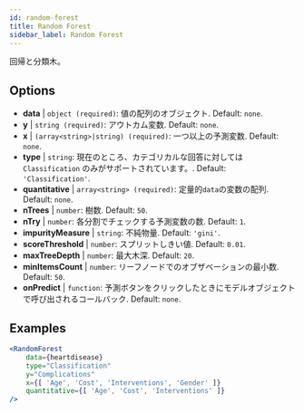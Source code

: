 ```yaml
---
id: random-forest
title: Random Forest
sidebar_label: Random Forest
---
```


回帰と分類木。

## Options

* __data__ | `object (required)`: 値の配列のオブジェクト. Default: `none`.
* __y__ | `string (required)`: アウトカム変数. Default: `none`.
* __x__ | `(array<string>|string) (required)`: 一つ以上の予測変数. Default: `none`.
* __type__ | `string`: 現在のところ、カテゴリカルな回答に対しては `Classification` のみがサポートされています。. Default: `'Classification'`.
* __quantitative__ | `array<string> (required)`: 定量的`data`の変数の配列. Default: `none`.
* __nTrees__ | `number`: 樹数. Default: `50`.
* __nTry__ | `number`: 各分割でチェックする予測変数の数. Default: `1`.
* __impurityMeasure__ | `string`: 不純物量. Default: `'gini'`.
* __scoreThreshold__ | `number`: スプリットしきい値. Default: `0.01`.
* __maxTreeDepth__ | `number`: 最大木深. Default: `20`.
* __minItemsCount__ | `number`: リーフノードでのオブザベーションの最小数. Default: `50`.
* __onPredict__ | `function`: 予測ボタンをクリックしたときにモデルオブジェクトで呼び出されるコールバック. Default: `none`.


## Examples

```jsx live
<RandomForest 
    data={heartdisease} 
    type="Classification"
    y="Complications"
    x={[ 'Age', 'Cost', 'Interventions', 'Gender' ]}
    quantitative={[ 'Age', 'Cost', 'Interventions' ]}
/>
```


